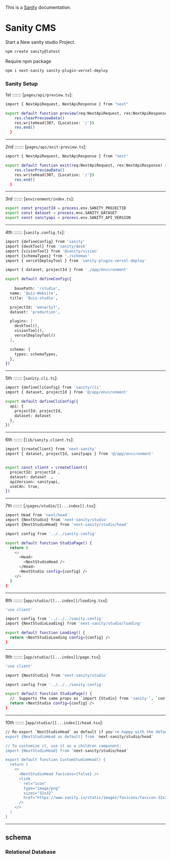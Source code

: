 This is a [Sanity]() documentation.

# Sanity CMS
Start a New sanity studio Project.
```bash
npm create sanity@latest
```

Require npm package
```bash
npm i next-sanity sanity-plugin-vercel-deploy
```

### Sanity Setup

1st ::::::: [`pages/api/preview.ts`]:
```bash
import { NextApiRequest, NextApiResponse } from "next"

export default function preview(req:NextApiRequest, res:NextApiResponse) {
    res.clearPreviewData()
    res.writeHead(307, {Location: '/'})
    res.end()
  }
```
*****

2nd ::::::: [`pages/api/exit-preview.ts`]:
```bash
import { NextApiRequest, NextApiResponse } from "next"

export default function exit(req:NextApiRequest, res:NextApiResponse) {
    res.clearPreviewData()
    res.writeHead(307, {Location: '/'})
    res.end()
  }
```
*****

3rd ::::::: [`environment/index.ts`]:
```bash
export const projectId = process.env.SANITY_PROJECTID
export const dataset = process.env.SANITY_DATASET
export const sanityapi = process.env.SANITY_API_VERSION

```

*****

4th ::::::: [`sanity.config.ts`]:
```bash
import {defineConfig} from 'sanity'
import {deskTool} from 'sanity/desk'
import {visionTool} from '@sanity/vision'
import {schemaTypes} from './schemas'
import { vercelDeployTool } from 'sanity-plugin-vercel-deploy'

import { dataset, projectId } from './app/environment'

export default defineConfig({
  
	basePath: '/studio',
  name: 'Quiz-Website',
  title: 'Quiz-studio',

  projectId: 'wenar5y7',
  dataset: 'production',

  plugins: [
    deskTool(), 
    visionTool(),
    vercelDeployTool()
  ],

  schema: {
    types: schemaTypes,
  },
})


```

*****

5th ::::::: [`sanity.cli.ts`]:
```bash
import {defineCliConfig} from 'sanity/cli'
import { dataset, projectId } from '@/app/environment'

export default defineCliConfig({
  api: {
    projectId: projectId,
    dataset: dataset
  },
})

```

*****

6th ::::::: [`lib/sanity.client.ts`]:
```bash
import {createClient} from 'next-sanity'
import { dataset, projectId, sanityapi } from '@/app/environment'


export const client = createClient({
  projectId: projectId ,
  dataset: dataset  ,
  apiVersion: sanityapi, 
  useCdn: true, 
})
```

*****


7th ::::::: [`/pages/studio/[[...index]].tsx`]:
```bash
import Head from 'next/head'
import {NextStudio} from 'next-sanity/studio'
import {NextStudioHead} from 'next-sanity/studio/head'

import config from '../../sanity.config'

export default function StudioPage() {
  return (
    <>
      <Head>
        <NextStudioHead />
      </Head>
      <NextStudio config={config} />
    </>
  )
}
```

*****

8th ::::::: [`app/studio/[[...index]]/loading.tsx`]:
```bash
'use client'

import config from '../../../sanity.config'
import {NextStudioLoading} from 'next-sanity/studio/loading'

export default function Loading() {
  return <NextStudioLoading config={config} />
}
```

*****

9th ::::::: [`app/studio/[[...index]]/page.tsx`]:
```bash
'use client'

import {NextStudio} from 'next-sanity/studio'

import config from '../../../sanity.config'

export default function StudioPage() {
  //  Supports the same props as `import {Studio} from 'sanity'`, `config` is required
  return <NextStudio config={config} />
}
```

*****

10th ::::::: [`app/studio/[[...index]]/head.tsx`]:
```bash
// Re-export `NextStudioHead` as default if you're happy with the default behavior
export {NextStudioHead as default} from 'next-sanity/studio/head'

// To customize it, use it as a children component:
import {NextStudioHead} from 'next-sanity/studio/head'

export default function CustomStudioHead() {
  return (
    <>
      <NextStudioHead favicons={false} />
      <link
        rel="icon"
        type="image/png"
        sizes="32x32"
        href="https://www.sanity.io/static/images/favicons/favicon-32x32.png"
      />
    </>
  )
}
```

*****

## schema


### Relational Database